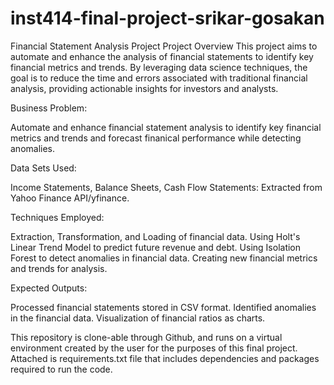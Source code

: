 # inst414-final-project-srikar-gosakan
Financial Statement Analysis Project
Project Overview
This project aims to automate and enhance the analysis of financial statements to identify key financial metrics and trends. By leveraging data science techniques, the goal is to reduce the time and errors associated with traditional financial analysis, providing actionable insights for investors and analysts.

Business Problem:

Automate and enhance financial statement analysis to identify key financial metrics and trends and forecast finanical performance while detecting anomalies.

Data Sets Used:

Income Statements, Balance Sheets, Cash Flow Statements: Extracted from Yahoo Finance API/yfinance.

Techniques Employed:

Extraction, Transformation, and Loading of financial data.
Using Holt's Linear Trend Model to predict future revenue and debt.
Using Isolation Forest to detect anomalies in financial data.
Creating new financial metrics and trends for analysis.


Expected Outputs:

Processed financial statements stored in CSV format.
Identified anomalies in the financial data.
Visualization of financial ratios as charts.

This repository is clone-able through Github, and runs on a virtual environment created by the user for the purposes of this final project. Attached is requirements.txt file that includes dependencies and packages required to run the code.